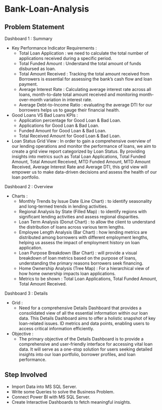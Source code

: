 # Bank-Loan-Analysis
## Problem Statement
Dashboard 1 : Summary
- Key Performance Indicator Requirements : 
  - Total Loan Application : we need to calculate the total number of applications received during a specific period.
  - Total Funded Amount : Understand the total amount of funds disbursed as loan.
  - Total Amount Received : Tracking the total amount received from Borrowers is essential for assessing the bank’s cash flow and loan payment.
  - Average Interest Rate : Calculating average interest rate across all loans, month-to-date total amount received and monitoring month-over-month variation in interest rate.
  - Average Debt-to-Income Ratio : evaluating the average DTI for our borrowers helps us to gauge their financial health.
- Good Loans VS Bad Loans KPIs : 
  - Application percentage for Good Loan & Bad Loan.
  - Applications for Good Loan & Bad Loan.
  - Funded Amount for Good Loan & Bad Loan.
  - Total Received Amount for Good Loan & Bad Loan.
- Loan Status Grid View : In order to gain a comprehensive overview of our lending operations and monitor the performance of loans, we aim to create a grid view report categorized by Loan Status. By providing insights into metrics such as Total Loan Applications, Total Funded Amount, Total Amount Received, MTD Funded Amount, MTD Amount Received, Average Interest Rate and Average DTI, this grid view will empower us to make data-driven decisions and assess the health of our loan portfolio.

Dashboard 2 : Overview
- Charts : 
  - Monthly Trends by Issue Date (Line Chart) : to identify seasonality and long-termed trends in lending activities.
  - Regional Analysis by State (Filled Map) : to identify regions with significant lending activities and assess regional disparities.
  - Loan Term Analysis (Donut Chart) : to allow the client to understand the distribution of loans across various term lengths.
  - Employee Length Analysis (Bar Chart) : how lending metrics are distributed among borrowers with different employment lengths, helping us assess the impact of employment history on loan application.
  - Loan Purpose Breakdown (Bar Chart) : will provide a visual breakdown of loan metrics based on the purpose of loans, understanding the primary reasons borrowers seek financing.
  - Home Ownership Analysis (Tree Map) : For a hierarchical view of how home ownership impacts loan applications.
  - Metrics to be shown : Total Loan Applications, Total Funded Amount, Total Amount Received.

Dashboard 3 : Details
- Grid :
  - Need for a comprehensive Details Dashboard that provides a consolidated view of all the essential information within our loan data. This Details Dashboard aims to offer a holistic snapshot of key loan-related issues. ID metrics and data points, enabling users to access critical information efficiently.
- Objective : 
  - The primary objective of the Details Dashboard is to provide a comprehensive and user-friendly interface for accessing vital loan data. It will serve as a one-stop solution for users seeking detailed insights into our loan portfolio, borrower profiles, and loan performance.

## Step Involved
- Import Data into MS SQL Server.
- Write some Queries to solve the Business Problem.
- Connect Power BI with MS SQL Server.
- Create Interactive Dashboards to fetch meaningful insights.
